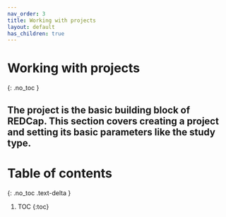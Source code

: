 ```yaml
---
nav_order: 3
title: Working with projects
layout: default
has_children: true
---
```


# Working with projects
{: .no_toc }

## The project is the basic building block of REDCap. This section covers creating a project and setting its basic parameters like the study type. 

# Table of contents
{: .no_toc .text-delta }

1. TOC
{:toc}
